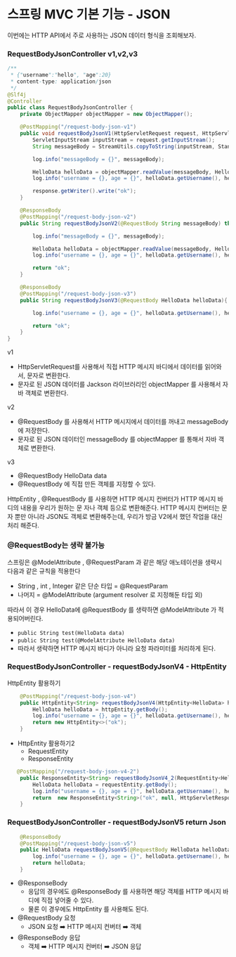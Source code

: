 
# 스프링 MVC 기본 기능 - JSON

이번에는 HTTP API에서 주로 사용하는 JSON 데이터 형식을 조회해보자.

### RequestBodyJsonController v1,v2,v3

```java
/**
 * {"username":"hello", "age":20}
 * content-type: application/json
 */
@Slf4j
@Controller
public class RequestBodyJsonController {
    private ObjectMapper objectMapper = new ObjectMapper();

    @PostMapping("/request-body-json-v1")
    public void requestBodyJsonV1(HttpServletRequest request, HttpServletResponse response) throws IOException{
        ServletInputStream inputStream = request.getInputStream();
        String messageBody = StreamUtils.copyToString(inputStream, StandardCharsets.UTF_8);

        log.info("messageBody = {}", messageBody);

        HelloData helloData = objectMapper.readValue(messageBody, HelloData.class);
        log.info("username = {}, age = {}", helloData.getUsername(), helloData.getAge());

        response.getWriter().write("ok");
    }

    @ResponseBody
    @PostMapping("/request-body-json-v2")
    public String requestBodyJsonV2(@RequestBody String messageBody) throws IOException{

        log.info("messageBody = {}", messageBody);

        HelloData helloData = objectMapper.readValue(messageBody, HelloData.class);
        log.info("username = {}, age = {}", helloData.getUsername(), helloData.getAge());

        return "ok";
    }

    @ResponseBody
    @PostMapping("/request-body-json-v3")
    public String requestBodyJsonV3(@RequestBody HelloData helloData){

        log.info("username = {}, age = {}", helloData.getUsername(), helloData.getAge());

        return "ok";
    }
}
```
v1 
- HttpServletRequest를 사용해서 직접 HTTP 메시지 바디에서 데이터를 읽어와서, 문자로 변환한다.
- 문자로 된 JSON 데이터를 Jackson 라이브러리인 objectMapper 를 사용해서 자바 객체로 변환한다.

v2
- @RequestBody 를 사용해서 HTTP 메시지에서 데이터를 꺼내고 messageBody에 저장한다.
- 문자로 된 JSON 데이터인 messageBody 를 objectMapper 를 통해서 자바 객체로 변환한다.

v3
- @RequestBody HelloData data
- @RequestBody 에 직접 만든 객체를 지정할 수 있다.

HttpEntity , @RequestBody 를 사용하면 HTTP 메시지 컨버터가 HTTP 메시지 바디의 내용을 우리가 원하는 문
자나 객체 등으로 변환해준다.
HTTP 메시지 컨버터는 문자 뿐만 아니라 JSON도 객체로 변환해주는데, 우리가 방금 V2에서 했던 작업을 대신 처리
해준다.

### @RequestBody는 생략 불가능

스프링은 @ModelAttribute , @RequestParam 과 같은 해당 애노테이션을 생략시 다음과 같은 규칙을 적용한다
- String , int , Integer 같은 단순 타입 = @RequestParam
- 나머지 = @ModelAttribute (argument resolver 로 지정해둔 타입 외)

따라서 이 경우 HelloData에 @RequestBody 를 생략하면 @ModelAttribute 가 적용되어버린다.
- ```public String test(HelloData data)```
- ```public String test(@ModelAttribute HelloData data)``` 
- 따라서 생략하면 HTTP 메시지 바디가 아니라 요청 파라미터를 처리하게 된다.

### RequestBodyJsonController - requestBodyJsonV4  - HttpEntity

HttpEntity 활용하기 
```java
    @PostMapping("/request-body-json-v4")
    public HttpEntity<String> requestBodyJsonV4(HttpEntity<HelloData> httpEntity){
        HelloData helloData = httpEntity.getBody();
        log.info("username = {}, age = {}", helloData.getUsername(), helloData.getAge());
        return new HttpEntity<>("ok");
    }
```

- HttpEntity 활용하기2
  - RequestEntity
  - ResponseEntity

```java
   @PostMapping("/request-body-json-v4-2")
    public ResponseEntity<String> requestBodyJsonV4_2(RequestEntity<HelloData> requestEntity){
        HelloData helloData = requestEntity.getBody();
        log.info("username = {}, age = {}", helloData.getUsername(), helloData.getAge());
        return  new ResponseEntity<String>("ok", null, HttpServletResponse.SC_CREATED);
    }
```

### RequestBodyJsonController - requestBodyJsonV5  return Json

```java
    @ResponseBody
    @PostMapping("/request-body-json-v5")
    public HelloData requestBodyJsonV5(@RequestBody HelloData helloData){
        log.info("username = {}, age = {}", helloData.getUsername(), helloData.getAge());
        return helloData;
    }
```

- @ResponseBody
  - 응답의 경우에도 @ResponseBody 를 사용하면 해당 객체를 HTTP 메시지 바디에 직접 넣어줄 수 있다.
  - 물론 이 경우에도 HttpEntity 를 사용해도 된다.
- @RequestBody 요청
  - JSON 요청 ➡️ HTTP 메시지 컨버터 ➡️ 객체
- @ResponseBody 응답
  - 객체 ➡️ HTTP 메시지 컨버터 ➡️ JSON 응답




